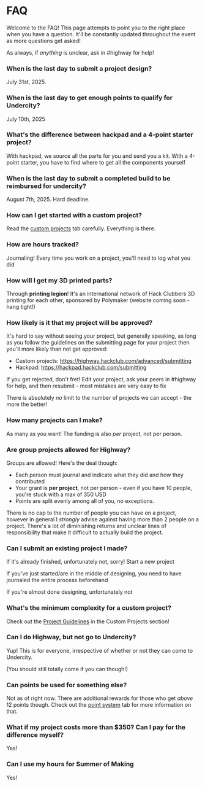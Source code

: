 # FAQ

Welcome to the FAQ! This page attempts to point you to the right place when you have a question. It'll be constantly updated throughout the event as more questions get asked!

As always, if *anything* is unclear, ask in #highway for help!

### When is the last day to submit a project design?
July 31st, 2025.

### When is the last day to get enough points to qualify for Undercity?
July 10th, 2025

### What's the difference between hackpad and a 4-point starter project?
With hackpad, we source all the parts for you and send you a kit. With a 4-point starter, you have to find where to get all the components yourself

### When is the last day to submit a completed build to be reimbursed for undercity?
August 7th, 2025. Hard deadline.

### How can I get started with a custom project?
Read the [custom projects](/advanced) tab carefully. Everything is there.

### How are hours tracked?
Journaling! Every time you work on a project, you'll need to log what you did

### How will I get my 3D printed parts?
Through **printing legion**! It's an international network of Hack Clubbers 3D printing for each other, sponsored by Polymaker (website coming soon - hang tight!)

### How likely is it that my project will be approved?

It's hard to say without seeing your project, but generally speaking, as long as you follow the guidelines on the submitting page for your project then you'll more likely than not get approved:

- Custom projects: https://highway.hackclub.com/advanced/submitting
- Hackpad: https://hackpad.hackclub.com/submitting

If you get rejected, don't fret! Edit your project, ask your peers in #highway for help, and then resubmit - most mistakes are very easy to fix

There is absolutely *no* limit to the number of projects we can accept - the more the better!

### How many projects can I make?

As many as you want! The funding is also *per* project, not per person. 

### Are group projects allowed for Highway?

Groups are allowed! Here's the deal though:

- Each person must journal and indicate what they did and how they contributed
- Your grant is **per project**, not per person - even if you have 10 people, you're stuck with a max of 350 USD
- Points are split evenly among all of you, no exceptions.

There is no cap to the number of people you can have on a project, however in general I *strongly* advise against having more than 2 people on a project. There's a lot of diminishing returns and unclear lines of responsibility that make it difficult to actually build the project.

### Can I submit an existing project I made?

If it's already finished, unfortunately not, sorry! Start a new project

If you've just started/are in the middle of designing, you need to have journaled the entire process beforehand

If you're almost done designing, unfortunately not

### What's the minimum complexity for a custom project?

Check out the [Project Guidelines](/advanced/project-guidelines) in the Custom Projects section!

### Can I do Highway, but not go to Undercity?

Yup! This is for everyone, irrespective of whether or not they can come to Undercity.

(You should still totally come if you can though!)

### Can points be used for something else?

Not as of right now. There are additional rewards for those who get *above* 12 points though. Check out the [point system](/getting-started/point-system) tab for more information on that.

### What if my project costs more than $350? Can I pay for the difference myself?

Yes!

### Can I use my hours for Summer of Making

Yes!